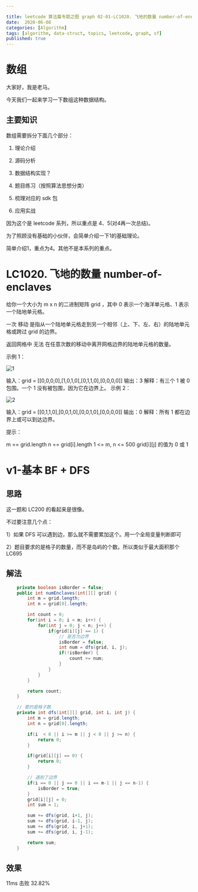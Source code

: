 ```yaml
---

title: leetcode 算法篇专题之图 graph 02-01-LC1020. 飞地的数量 number-of-enclaves
date:  2020-06-08
categories: [Algorithm]
tags: [algorithm, data-struct, topics, leetcode, graph, sf]
published: true
---
```



# 数组

大家好，我是老马。

今天我们一起来学习一下数组这种数据结构。

## 主要知识

数组需要拆分下面几个部分：

1. 理论介绍

2. 源码分析

3. 数据结构实现？

4. 题目练习（按照算法思想分类）

5. 梳理对应的 sdk 包

6. 应用实战

因为这个是 leetcode 系列，所以重点是 4、5(对4再一次总结)。

为了照顾没有基础的小伙伴，会简单介绍一下1的基础理论。

简单介绍1，重点为4。其他不是本系列的重点。

# LC1020. 飞地的数量 number-of-enclaves

给你一个大小为 m x n 的二进制矩阵 grid ，其中 0 表示一个海洋单元格、1 表示一个陆地单元格。

一次 移动 是指从一个陆地单元格走到另一个相邻（上、下、左、右）的陆地单元格或跨过 grid 的边界。

返回网格中 无法 在任意次数的移动中离开网格边界的陆地单元格的数量。

 

示例 1：

![1](https://assets.leetcode.com/uploads/2021/02/18/enclaves1.jpg)

输入：grid = [[0,0,0,0],[1,0,1,0],[0,1,1,0],[0,0,0,0]]
输出：3
解释：有三个 1 被 0 包围。一个 1 没有被包围，因为它在边界上。
示例 2：

![2](https://assets.leetcode.com/uploads/2021/02/18/enclaves2.jpg)

输入：grid = [[0,1,1,0],[0,0,1,0],[0,0,1,0],[0,0,0,0]]
输出：0
解释：所有 1 都在边界上或可以到达边界。
 

提示：

m == grid.length
n == grid[i].length
1 <= m, n <= 500
grid[i][j] 的值为 0 或 1


# v1-基本 BF + DFS

## 思路

这一题和 LC200 的看起来是很像。

不过要注意几个点：

1）如果 DFS 可以遇到边，那么就不需要累加这个。用一个全局变量判断即可

2）题目要求的是格子的数量，而不是岛屿的个数。所以类似于最大面积那个 LC695

## 解法

```java
    private boolean isBorder = false;
    public int numEnclaves(int[][] grid) {
        int m = grid.length;
        int n = grid[0].length;

        int count = 0;
        for(int i = 0; i < m; i++) {
            for(int j = 0; j < n; j++) {
                if(grid[i][j] == 1) {
                    // 是否为边界
                    isBorder = false;
                    int num = dfs(grid, i, j);  
                    if(!isBorder) {
                        count += num;
                    }
                }
            }
        }

        return count;
    }

    // 要的是格子数
    private int dfs(int[][] grid, int i, int j) {
        int m = grid.length;
        int n = grid[0].length;

        if(i  < 0 || i >= m || j < 0 || j >= n) {
            return 0;
        }

        if(grid[i][j] == 0) {
            return 0;
        }

        // 遇到了边界
        if(i == 0 || j == 0 || i == m-1 || j == n-1) {
            isBorder = true;                  
        } 
        grid[i][j] = 0;
        int sum = 1;

        sum += dfs(grid, i+1, j);
        sum += dfs(grid, i-1, j);
        sum += dfs(grid, i, j+1);
        sum += dfs(grid, i, j-1);

        return sum;
    }
```

## 效果

11ms 击败 32.82%

